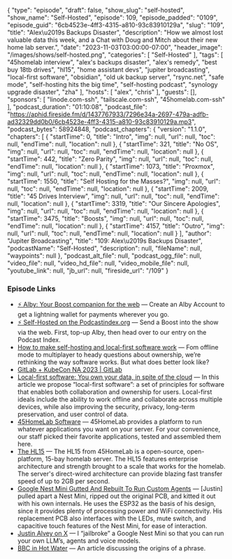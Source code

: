 {
  "type": "episode",
  "draft": false,
  "show_slug": "self-hosted",
  "show_name": "Self-Hosted",
  "episode": 109,
  "episode_padded": "0109",
  "episode_guid": "6cb4523e-4ff3-4315-a810-93c83910129a",
  "slug": "109",
  "title": "Alex\u2019s Backups Disaster",
  "description": "How we almost lost valuable data this week, and a Chat with Doug and Mitch about their new home lab server.",
  "date": "2023-11-03T03:00:00-07:00",
  "header_image": "/images/shows/self-hosted.png",
  "categories": [
    "Self-Hosted"
  ],
  "tags": [
    "45homelab interview",
    "alex's backups disaster",
    "alex's remedy",
    "best buy 18tb drives",
    "hl15",
    "home assistant devs",
    "jupiter broadcasting",
    "local-first software",
    "obsidian",
    "old uk backup server",
    "rsync.net",
    "safe mode",
    "self-hosting hits the big time",
    "self-hosting podcast",
    "synology upgrade disaster",
    "zha"
  ],
  "hosts": [
    "alex",
    "chris"
  ],
  "guests": [],
  "sponsors": [
    "linode.com-ssh",
    "tailscale.com-ssh",
    "45homelab.com-ssh"
  ],
  "podcast_duration": "01:10:08",
  "podcast_file": "https://aphid.fireside.fm/d/1437767933/7296e34a-2697-479a-adfb-ad32329dd0b0/6cb4523e-4ff3-4315-a810-93c83910129a.mp3",
  "podcast_bytes": 58924848,
  "podcast_chapters": {
    "version": "1.1.0",
    "chapters": [
      {
        "startTime": 0,
        "title": "Intro",
        "img": null,
        "url": null,
        "toc": null,
        "endTime": null,
        "location": null
      },
      {
        "startTime": 321,
        "title": "No OS",
        "img": null,
        "url": null,
        "toc": null,
        "endTime": null,
        "location": null
      },
      {
        "startTime": 442,
        "title": "Zero Parity",
        "img": null,
        "url": null,
        "toc": null,
        "endTime": null,
        "location": null
      },
      {
        "startTime": 1073,
        "title": "Proxmox",
        "img": null,
        "url": null,
        "toc": null,
        "endTime": null,
        "location": null
      },
      {
        "startTime": 1550,
        "title": "Self Hosting for the Masses?",
        "img": null,
        "url": null,
        "toc": null,
        "endTime": null,
        "location": null
      },
      {
        "startTime": 2009,
        "title": "45 Drives Interview",
        "img": null,
        "url": null,
        "toc": null,
        "endTime": null,
        "location": null
      },
      {
        "startTime": 3319,
        "title": "Our Sincere Apologies",
        "img": null,
        "url": null,
        "toc": null,
        "endTime": null,
        "location": null
      },
      {
        "startTime": 3475,
        "title": "Boosts",
        "img": null,
        "url": null,
        "toc": null,
        "endTime": null,
        "location": null
      },
      {
        "startTime": 4157,
        "title": "Outro",
        "img": null,
        "url": null,
        "toc": null,
        "endTime": null,
        "location": null
      }
    ],
    "author": "Jupiter Broadcasting",
    "title": "109: Alex\u2019s Backups Disaster",
    "podcastName": "Self-Hosted",
    "description": null,
    "fileName": null,
    "waypoints": null
  },
  "podcast_alt_file": null,
  "podcast_ogg_file": null,
  "video_file": null,
  "video_hd_file": null,
  "video_mobile_file": null,
  "youtube_link": null,
  "jb_url": null,
  "fireside_url": "/109"
}


### Episode Links

  * [⚡ Alby: Your Boost companion for the web](https://getalby.com/ "⚡ Alby: Your Boost companion for the web") — Create an Alby Account to get a lightning wallet for payments wherever you go. 
  * [⚡ Self-Hosted on the Podcastindex.org](https://podcastindex.org/podcast/830124 "⚡ Self-Hosted on the Podcastindex.org") — Send a Boost into the show via the web. First, top-up Alby, then head over to our entry on the Podcast Index.
  * [How to make self-hosting and local-first software work](https://www.theverge.com/23938533/self-hosting-local-first-software-vergecast "How to make self-hosting and local-first software work") — Fom offline mode to multiplayer to heady questions about ownership, we’re rethinking the way software works. But what does better look like?
  * [GitLab + KubeCon NA 2023 | GitLab](https://about.gitlab.com/events/kubecon/ "GitLab + KubeCon NA 2023 | GitLab")
  * [Local-first software: You own your data, in spite of the cloud](https://www.inkandswitch.com/local-first/ "Local-first software: You own your data, in spite of the cloud") — In this article we propose “local-first software”: a set of principles for software that enables both collaboration and ownership for users. Local-first ideals include the ability to work offline and collaborate across multiple devices, while also improving the security, privacy, long-term preservation, and user control of data.
  * [45HomeLab Software](https://45homelab.com/software/ "45HomeLab Software") — 45HomeLab provides a platform to run whatever applications you want on your server. For your convenience, our staff picked their favorite applications, tested and assembled them here.
  * [The HL15](https://45homelab.com/ "The HL15") — The HL15 from 45HomeLab is a open-source, open-platform, 15-bay homelab server. The HL15 features enterprise architecture and strength brought to a scale that works for the homelab. The server's direct-wired architecture can provide blazing fast transfer speed of up to 2GB per second. 
  * [Google Nest Mini Gutted And Rebuilt To Run Custom Agents](https://hackaday.com/2023/07/23/google-nest-mini-gutted-and-rebuilt-to-run-custom-agents/ "Google Nest Mini Gutted And Rebuilt To Run Custom Agents") — [Justin] pulled apart a Nest Mini, ripped out the original PCB, and kitted it out with his own internals. He uses the ESP32 as the basis of his design, since it provides plenty of processing power and WiFi connectivity. His replacement PCB also interfaces with the LEDs, mute switch, and capacitive touch features of the Nest Mini, for ease of interaction.
  * [Justin Alvey on X](https://twitter.com/justLV/status/1681377298308820992 "Justin Alvey on X") — I “jailbroke” a Google Nest Mini so that you can run your own LLM’s, agents and voice models. 
  * [BBC in Hot Water](https://www.irishcentral.com/news/bbc-throwing-a-paddy.amp "BBC in Hot Water") — An article discussing the origins of a phrase. 


